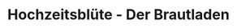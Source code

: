 ---
title: "Hochzeitsblüte - Der Brautladen"
url: /ravensburg/hochzeitsbluete-der-brautladen/
shop: Kleidung
---